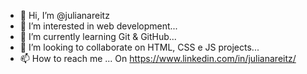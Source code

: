 - 👋 Hi, I’m @julianareitz
- 👀 I’m interested in web development...
- 🌱 I’m currently learning Git & GitHub...
- 💞️ I’m looking to collaborate on HTML, CSS e JS projects...
- 📫 How to reach me ... On https://www.linkedin.com/in/julianareitz/

<!---
julianareitz/julianareitz is a ✨ special ✨ repository because its `README.md` (this file) appears on your GitHub profile.
You can click the Preview link to take a look at your changes.
--->
